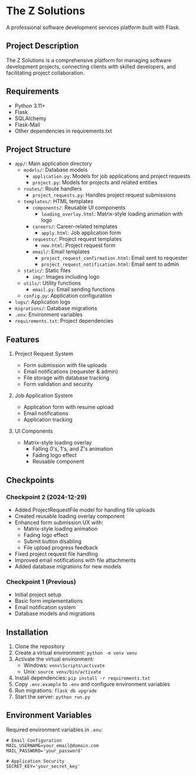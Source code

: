 # The Z Solutions

A professional software development services platform built with Flask.

## Project Description
The Z Solutions is a comprehensive platform for managing software development projects, connecting clients with skilled developers, and facilitating project collaboration.

## Requirements
- Python 3.11+
- Flask
- SQLAlchemy
- Flask-Mail
- Other dependencies in requirements.txt

## Project Structure
- `app/`: Main application directory
  - `models/`: Database models
    - `application.py`: Models for job applications and project requests
    - `project.py`: Models for projects and related entities
  - `routes/`: Route handlers
    - `project_requests.py`: Handles project request submissions
  - `templates/`: HTML templates
    - `components/`: Reusable UI components
      - `loading_overlay.html`: Matrix-style loading animation with logo
    - `careers/`: Career-related templates
      - `apply.html`: Job application form
    - `requests/`: Project request templates
      - `new.html`: Project request form
    - `email/`: Email templates
      - `project_request_confirmation.html`: Email sent to requester
      - `project_request_notification.html`: Email sent to admin
  - `static/`: Static files
    - `img/`: Images including logo
  - `utils/`: Utility functions
    - `email.py`: Email sending functions
  - `config.py`: Application configuration
- `logs/`: Application logs
- `migrations/`: Database migrations
- `.env`: Environment variables
- `requirements.txt`: Project dependencies

## Features
1. Project Request System
   - Form submission with file uploads
   - Email notifications (requester & admin)
   - File storage with database tracking
   - Form validation and security

2. Job Application System
   - Application form with resume upload
   - Email notifications
   - Application tracking

3. UI Components
   - Matrix-style loading overlay
     - Falling 0's, 1's, and Z's animation
     - Fading logo effect
     - Reusable component

## Checkpoints
### Checkpoint 2 (2024-12-29)
- Added ProjectRequestFile model for handling file uploads
- Created reusable loading overlay component
- Enhanced form submission UX with:
  - Matrix-style loading animation
  - Fading logo effect
  - Submit button disabling
  - File upload progress feedback
- Fixed project request file handling
- Improved email notifications with file attachments
- Added database migrations for new models

### Checkpoint 1 (Previous)
- Initial project setup
- Basic form implementations
- Email notification system
- Database models and migrations

## Installation
1. Clone the repository
2. Create a virtual environment: `python -m venv venv`
3. Activate the virtual environment:
   - Windows: `venv\Scripts\activate`
   - Unix: `source venv/bin/activate`
4. Install dependencies: `pip install -r requirements.txt`
5. Copy `.env.example` to `.env` and configure environment variables
6. Run migrations: `flask db upgrade`
7. Start the server: `python run.py`

## Environment Variables
Required environment variables in `.env`:
```
# Email Configuration
MAIL_USERNAME=your_email@domain.com
MAIL_PASSWORD='your_password'

# Application Security
SECRET_KEY='your_secret_key'
